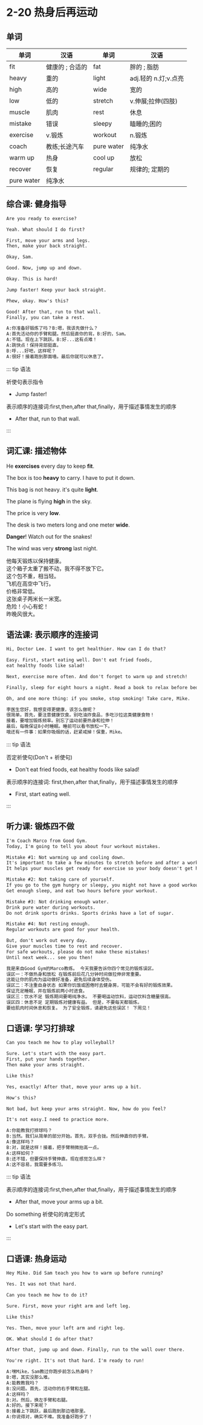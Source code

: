# 2-20 热身后再运动

## 单词

| 单词       | 汉语            | 单词       | 汉语                 |
| ---------- | --------------- | ---------- | -------------------- |
| fit        | 健康的 ; 合适的 | fat        | 胖的 ; 脂肪          |
| heavy      | 重的            | light      | adj.轻的 n.灯;v.点亮 |
| high       | 高的            | wide       | 宽的                 |
| low        | 低的            | stretch    | v.伸展;拉伸(四肢)    |
| muscle     | 肌肉            | rest       | 休息                 |
| mistake    | 错误            | sleepy     | 瞌睡的;困的          |
| exercise   | v.锻炼          | workout    | n.锻炼               |
| coach      | 教练;长途汽车   | pure water | 纯净水               |
| warm up    | 热身            | cool up    | 放松                 |
| recover    | 恢复            | regular    | 规律的; 定期的       |
| pure water | 纯净水          |            |                      |

## 综合课: 健身指导

```txt
Are you ready to exercise?

Yeah. What should I do first?

First, move your arms and legs.
Then, make your back straight.

Okay, Sam.

Good. Now, jump up and down.

Okay. This is hard!

Jump faster! Keep your back straight.

Phew, okay. How's this?

Good! After that, run to that wall.
Finally, you can take a rest.

A:你准备好锻炼了吗？B:嗯，我该先做什么？
A:首先活动你的手臂和腿。然后挺直你的背。B:好的，Sam。
A:不错。现在上下跳跃。B:好...这有点难！
A:跳快点！保持背部挺直。
B:呼...好吧，这样呢？
A:很好！接着跑到那面墙。最后你就可以休息了。
```

::: tip 语法

祈使句表示指令

- Jump faster!

表示顺序的连接词:first,then,after that,finally，用于描述事情发生的顺序

- After that, run to that wall.

:::

## 词汇课: 描述物体

He **exercises** every day to keep **fit**.

The box is too **heavy** to carry. I have to put it down.

This bag is not heavy. it's quite **light**.

The plane is flying **high** in the sky.

The price is very **low**.

The desk is two meters long and one meter **wide**.

**Danger**! Watch out for the snakes!

The wind was very **strong** last night.

他每天锻炼以保持健康。  
这个箱子太重了搬不动，我不得不放下它。  
这个包不重，相当轻。   
飞机在高空中飞行。   
价格非常低。   
这张桌子两米长一米宽。   
危险！小心有蛇！   
昨晚风很大。  

## 语法课: 表示顺序的连接词

```txt
Hi, Doctor Lee. I want to get healthier. How can I do that?

Easy. First, start eating well. Don't eat fried foods,
eat healthy foods like salad!

Next, exercise more often. And don't forget to warm up and stretch!

Finally, sleep for eight hours a night. Read a book to relax before bed.

Oh, and one more thing: if you smoke, stop smoking! Take care, Mike.

李医生您好，我想变得更健康，该怎么做呢？
很简单。首先，要注意健康饮食。别吃油炸食品，多吃沙拉这类健康食物！
接着，要增加锻炼频率。别忘了运动前要热身和拉伸！
最后，每晚保证8小时睡眠。睡前可以看书放松一下。
哦还有一件事：如果你吸烟的话，赶紧戒掉！保重，Mike。
```

::: tip 语法

否定祈使句(Don't + 祈使句)

- Don't eat fried foods, eat healthy foods like salad!

表示顺序的连接词: first,then,after that,finally，用于描述事情发生的顺序

- First, start eating well.

:::

## 听力课: 锻炼四不做

```txt
I'm Coach Marco from Good Gym.
Today, I'm going to tell you about four workout mistakes.

Mistake #1: Not warming up and cooling down.
It's important to take a few minutes to stretch before and after a workout.
It helps your muscles get ready for exercise so your body doesn't get hurt later.

Mistake #2: Not taking care of yourself.
If you go to the gym hungry or sleepy, you might not have a good workout.
Get enough sleep, and eat two hours before your workout.

Mistake #3: Not drinking enough water.
Drink pure water during workouts.
Do not drink sports drinks. Sports drinks have a lot of sugar.

Mistake #4: Not resting enough.
Regular workouts are good for your health.

But, don't work out every day.
Give your muscles time to rest and recover.
For safe workouts, please do not make these mistakes!
Until next week... see you then!

我是来自Good Gym的Marco教练。 今天我要告诉你四个常见的锻炼误区。
误区一：不做热身和放松 在锻炼前后花几分钟时间做拉伸非常重要。
这能让你的肌肉为运动做好准备，避免后续身体受伤。
误区二：不注重自身状态 如果你饥饿或困倦时去健身房，可能不会有好的锻炼效果。
保证充足睡眠，并在锻炼前两小时进食。
误区三：饮水不足 锻炼期间要喝纯净水。 不要喝运动饮料，运动饮料含糖量很高。
误区四：休息不足 定期锻炼对健康有益。 但是，不要每天都锻炼。
要给肌肉时间休息和恢复。 为了安全锻炼，请避免这些误区！ 下周见！
```

## 口语课: 学习打排球

```txt
Can you teach me how to play volleyball?

Sure. Let's start with the easy part.
First, put your hands together.
Then make your arms straight.

Like this?

Yes, exactly! After that, move your arms up a bit.

How's this?

Not bad, but keep your arms straight. Now, how do you feel?

It's not easy.I need to practice more.

A:你能教我打排球吗？
B:当然。我们从简单的部分开始。首先，双手合拢。然后伸直你的手臂。
A:像这样吗？
B:对，就是这样！接着，把手臂稍微抬高一点。
A:这样如何？
B:还不错，但要保持手臂伸直。现在感觉怎么样？
A:这不容易，我需要多练习。
```

::: tip 语法

表示顺序的连接词:first,then,after that,finally，用于描述事情发生的顺序

- After that, move your arms up a bit.

Do something 祈使句的肯定形式

- Let's start with the easy part.

:::

## 口语课: 热身运动

```txt
Hey Mike. Did Sam teach you how to warm up before running?

Yes. It was not that hard.

Can you teach me how to do it?

Sure. First, move your right arm and left leg.

Like this?

Yes. Then, move your left arm and right leg.

OK. What should I do after that?

After that, jump up and down. Finally, run to the wall over there.

You're right. It's not that hard. I'm ready to run!

A:嘿Mike，Sam教过你跑步前怎么热身吗？
B:嗯，其实没那么难。
A:能教教我吗？
B:没问题。首先，活动你的右手臂和左腿。
A:这样吗？
B:对。然后，换左手臂和右腿。
A:好的。接下来呢？
B:接着上下跳跃，最后跑到那边墙那里。
A:你说得对，确实不难。我准备好跑步了！
```
